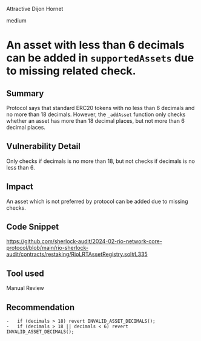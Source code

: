 Attractive Dijon Hornet

medium

# An asset with less than 6 decimals can be added in `supportedAssets` due to missing related check.

## Summary
Protocol says that standard ERC20 tokens with no less than 6 decimals and no more than 18 decimals. 
However, the `_addAsset` function only checks whether an asset has more than 18 decimal places, but not more than 6 decimal places.

## Vulnerability Detail
Only checks if decimals is no more than 18, but not checks if decimals is no less than 6.

## Impact
An asset which is not preferred by protocol can be added due to missing checks.

## Code Snippet
https://github.com/sherlock-audit/2024-02-rio-network-core-protocol/blob/main/rio-sherlock-audit/contracts/restaking/RioLRTAssetRegistry.sol#L335

## Tool used

Manual Review

## Recommendation
```solidity
-   if (decimals > 18) revert INVALID_ASSET_DECIMALS();
-   if (decimals > 18 || decimals < 6) revert INVALID_ASSET_DECIMALS();
```